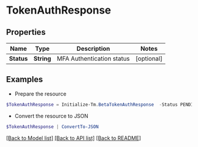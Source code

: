 # TokenAuthResponse
## Properties

Name | Type | Description | Notes
------------ | ------------- | ------------- | -------------
**Status** | **String** | MFA Authentication status | [optional] 

## Examples

- Prepare the resource
```powershell
$TokenAuthResponse = Initialize-Tm.BetaTokenAuthResponse  -Status PENDING
```

- Convert the resource to JSON
```powershell
$TokenAuthResponse | ConvertTo-JSON
```

[[Back to Model list]](../README.md#documentation-for-models) [[Back to API list]](../README.md#documentation-for-api-endpoints) [[Back to README]](../README.md)

